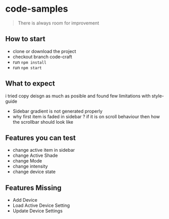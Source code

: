 # code-samples

> There is always room for improvement

## How to start

* clone or download the project
* checkout branch code-craft
* run `npm install`
* run `npm start`

## What to expect

i tried copy deisgn as much as posible and found few limitations with style-guide

* Sidebar gradient is not generated properly
* why first item is faded in sidebar ? if it is on scroll behaviour then how the scrollbar should look like

## Features you can test

* change active item in sidebar
* change Active Shade
* change Mode
* change intensity
* change device state

## Features Missing

* Add Device
* Load Active Device Setting
* Update Device Settings
